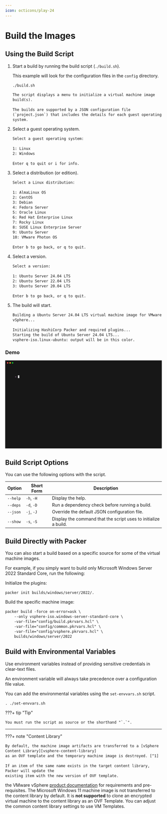 ```yaml
---
icon: octicons/play-24
---
```


# Build the Images

## Using the Build Script

1. Start a build by running the build script (`./build.sh`).

      This example will look for the configuration files in the `config` directory.

      ```shell
      ./build.sh
      ```

       The script displays a menu to initialize a virtual machine image build(s).

       The builds are supported by a JSON configuration file (`project.json`) that includes the details for each guest operating system.

2. Select a guest operating system.

      ```shell
      Select a guest operating system:

      1: Linux
      2: Windows

      Enter q to quit or i for info.
      ```

3. Select a distribution (or edition).

      ```shell
      Select a Linux distribution:

      1: AlmaLinux OS
      2: CentOS
      3: Debian
      4: Fedora Server
      5: Oracle Linux
      6: Red Hat Enterprise Linux
      7: Rocky Linux
      8: SUSE Linux Enterprise Server
      9: Ubuntu Server
      10: VMware Photon OS

      Enter b to go back, or q to quit.
      ```

4. Select a version.

      ```shell
      Select a version:

      1: Ubuntu Server 24.04 LTS
      2: Ubuntu Server 22.04 LTS
      3: Ubuntu Server 20.04 LTS

      Enter b to go back, or q to quit.
      ```

5. The build will start.

      ```shell
      Building a Ubuntu Server 24.04 LTS virtual machine image for VMware vSphere...

      Initializing HashiCorp Packer and required plugins...
      Starting the build of Ubuntu Server 24.04 LTS...
      vsphere-iso.linux-ubuntu: output will be in this color.
      ```

### Demo

![](../assets/images/build.gif)

## Build Script Options

You can use the following options with the script.

| Option   | Short Form | Description                                                     |
| -------- | ---------- | --------------------------------------------------------------- |
| `--help` | `-h`, `-H` | Display the help.                                               |
| `--deps` | `-d`, `-D` | Run a dependency check before running a build.                  |
| `--json` | `-j`, `-J` | Override the default JSON configuration file.                   |
| `--show` | `-s`, `-S` | Display the command that the script uses to initialize a build. |

## Build Directly with Packer

You can also start a build based on a specific source for some of the virtual machine images.

For example, if you simply want to build only Microsoft Windows Server 2022 Standard Core, run the
following:

Initialize the plugins:

```shell
packer init builds/windows/server/2022/.
```

Build the specific machine image:

```shell
packer build -force on-error=ask \
    --only vsphere-iso.windows-server-standard-core \
    -var-file="config/build.pkrvars.hcl" \
    -var-file="config/common.pkrvars.hcl" \
    -var-file="config/vsphere.pkrvars.hcl" \
    builds/windows/server/2022
```

## Build with Environmental Variables

Use environment variables instead of providing sensitive credentials in clear-text files.

An environment variable will always take precedence over a configuration file value.

You can add the environmental variables using the `set-envvars.sh` script.

```shell
. ./set-envvars.sh
```

???+ tip "Tip"

    You must run the script as source or the shorthand "`.`".
---

???+ note "Content Library"

    By default, the machine image artifacts are transferred to a [vSphere Content Library][vsphere-content-library]
    as an OVF template and the temporary machine image is destroyed. [^1]

    If an item of the same name exists in the target content library, Packer will update the
    existing item with the new version of OVF template.

the VMware vSphere [product documentation][vsphere-tpm] for requirements and pre-requisites. The
Microsoft Windows 11 machine image is not transferred to the content library by default. It is **not
supported** to clone an encrypted virtual machine to the content library as an OVF Template. You can
adjust the common content library settings to use VM Templates.

[//]: Links
[vsphere-tpm]: https://docs.vmware.com/en/VMware-vSphere/7.0/com.vmware.vsphere.vm_admin.doc/GUID-4DBF65A4-4BA0-4667-9725-AE9F047DE00A.html
